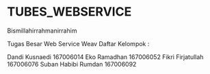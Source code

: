 # TUBES_WEBSERVICE
Bismillahirrahmanirrahim

Tugas Besar Web Service 
Weav
Daftar Kelompok :


Dandi Kusnaedi      167006014
Eko Ramadhan        167006052 
Fikri Firjatullah   167006076 
Suban Habibi Rumdan 167006092

